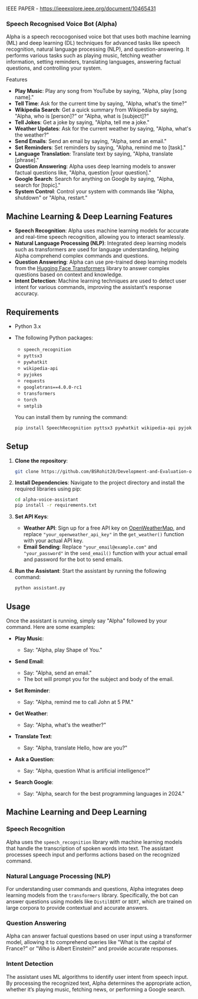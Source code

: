 IEEE PAPER - https://ieeexplore.ieee.org/document/10465431

### Speech Recognised Voice Bot (Alpha)

Alpha is a speech recocogonised voice bot that uses both machine learning (ML) and deep learning (DL) techniques for advanced tasks like speech recognition, natural language processing (NLP), and question-answering. It performs various tasks such as playing music, fetching weather information, setting reminders, translating languages, answering factual questions, and controlling your system.

Features

- **Play Music**: Play any song from YouTube by saying, "Alpha, play [song name]."
- **Tell Time**: Ask for the current time by saying, "Alpha, what's the time?"
- **Wikipedia Search**: Get a quick summary from Wikipedia by saying, "Alpha, who is [person]?" or "Alpha, what is [subject]?"
- **Tell Jokes**: Get a joke by saying, "Alpha, tell me a joke."
- **Weather Updates**: Ask for the current weather by saying, "Alpha, what's the weather?"
- **Send Emails**: Send an email by saying, "Alpha, send an email."
- **Set Reminders**: Set reminders by saying, "Alpha, remind me to [task]."
- **Language Translation**: Translate text by saying, "Alpha, translate [phrase]."
- **Question Answering**: Alpha uses deep learning models to answer factual questions like, "Alpha, question [your question]."
- **Google Search**: Search for anything on Google by saying, "Alpha, search for [topic]."
- **System Control**: Control your system with commands like "Alpha, shutdown" or "Alpha, restart."

## Machine Learning & Deep Learning Features

- **Speech Recognition**: Alpha uses machine learning models for accurate and real-time speech recognition, allowing you to interact seamlessly.
- **Natural Language Processing (NLP)**: Integrated deep learning models such as transformers are used for language understanding, helping Alpha comprehend complex commands and questions.
- **Question Answering**: Alpha can use pre-trained deep learning models from the [Hugging Face Transformers](https://huggingface.co/transformers/) library to answer complex questions based on context and knowledge.
- **Intent Detection**: Machine learning techniques are used to detect user intent for various commands, improving the assistant’s response accuracy.
  
## Requirements

- Python 3.x
- The following Python packages:
  - `speech_recognition`
  - `pyttsx3`
  - `pywhatkit`
  - `wikipedia-api`
  - `pyjokes`
  - `requests`
  - `googletrans==4.0.0-rc1`
  - `transformers`
  - `torch`
  - `smtplib`
  
  You can install them by running the command:

  ```bash
  pip install SpeechRecognition pyttsx3 pywhatkit wikipedia-api pyjokes requests googletrans==4.0.0-rc1 transformers torch
  ```

## Setup

1. **Clone the repository**:
   ```bash
   git clone https://github.com/BSRohit20/Development-and-Evaluation-of-Speech-Recogonized-Voice-Bot.git
   ```

2. **Install Dependencies**:
   Navigate to the project directory and install the required libraries using pip:

   ```bash
   cd alpha-voice-assistant
   pip install -r requirements.txt
   ```

3. **Set API Keys**:
   - **Weather API**: Sign up for a free API key on [OpenWeatherMap](https://openweathermap.org/api), and replace `"your_openweather_api_key"` in the `get_weather()` function with your actual API key.
   - **Email Sending**: Replace `"your_email@example.com"` and `"your_password"` in the `send_email()` function with your actual email and password for the bot to send emails.

4. **Run the Assistant**:
   Start the assistant by running the following command:

   ```bash
   python assistant.py
   ```

## Usage

Once the assistant is running, simply say "Alpha" followed by your command. Here are some examples:

- **Play Music**: 
  - Say: "Alpha, play Shape of You."
  
- **Send Email**:
  - Say: "Alpha, send an email."
  - The bot will prompt you for the subject and body of the email.

- **Set Reminder**:
  - Say: "Alpha, remind me to call John at 5 PM."

- **Get Weather**:
  - Say: "Alpha, what's the weather?"

- **Translate Text**:
  - Say: "Alpha, translate Hello, how are you?"

- **Ask a Question**:
  - Say: "Alpha, question What is artificial intelligence?"

- **Search Google**:
  - Say: "Alpha, search for the best programming languages in 2024."

## Machine Learning and Deep Learning

### Speech Recognition
Alpha uses the `speech_recognition` library with machine learning models that handle the transcription of spoken words into text. The assistant processes speech input and performs actions based on the recognized command.

### Natural Language Processing (NLP)
For understanding user commands and questions, Alpha integrates deep learning models from the `transformers` library. Specifically, the bot can answer questions using models like `DistilBERT` or `BERT`, which are trained on large corpora to provide contextual and accurate answers.

### Question Answering
Alpha can answer factual questions based on user input using a transformer model, allowing it to comprehend queries like "What is the capital of France?" or "Who is Albert Einstein?" and provide accurate responses.

### Intent Detection
The assistant uses ML algorithms to identify user intent from speech input. By processing the recognized text, Alpha determines the appropriate action, whether it’s playing music, fetching news, or performing a Google search.

